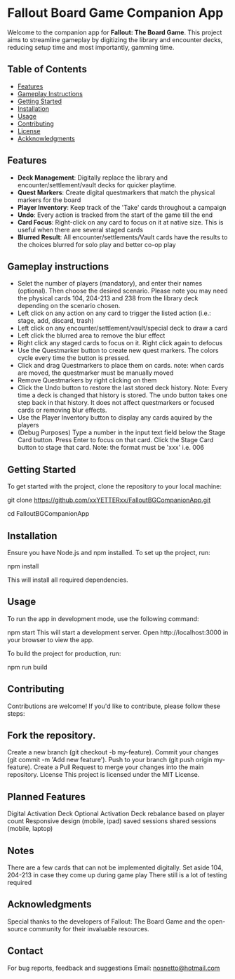 # Fallout Board Game Companion App

Welcome to the companion app for **Fallout: The Board Game**. This project aims to streamline gameplay by digitizing the library and encounter decks, reducing setup time and most importantly, gamming time.

## Table of Contents
- [Features](#features)
- [Gameplay Instructions](#gameplay-instructions)
- [Getting Started](#getting-started)
- [Installation](#installation)
- [Usage](#usage)
- [Contributing](#contributing)
- [License](#license)
- [Ackknowledgments](#acknowledgments)

## Features
- **Deck Management**: Digitally replace the library and encounter/settlement/vault decks for quicker playtime.
- **Quest Markers**: Create digital questmarkers that match the physical markers for the board
- **Player Inventory**: Keep track of the 'Take' cards throughout a campaign
-  **Undo**: Every action is tracked from the start of the game till the end
-  **Card Focus**: Right-click on any card to focus on it at native size. This is useful when there are several staged cards
-  **Blurred Result**: All encounter/settlements/Vault cards have the results to the choices blurred for solo play and better co-op play

## Gameplay instructions
- Selet the number of players (mandatory), and enter their names (optional). Then choose the desired scenario. Please note you may need the physical cards 104, 204-213 and 238 from the library deck depending on the scenario chosen. 
- Left click on any action on any card to trigger the listed action (i.e.: stage, add, discard, trash)
- Left click on any encounter/settlement/vault/special deck to draw a card
- Left click the blurred area to remove the blur effect
- Right click any staged cards to focus on it. Right click again to defocus
- Use the Questmarker button to create new quest markers. The colors cycle every time the button is pressed.
- Click and drag Questmarkers to place them on cards. note: when cards are moved, the questmarker must be manually moved
- Remove Questmarkers by right clicking on them
- Click the Undo button to restore the last stored deck history. Note: Every time a deck is changed that history is stored. The undo button takes one step back in that history. It does not affect questmarkers or focused cards or removing blur effects.
- Use the Player Inventory button to display any cards aquired by the players
- (Debug Purposes) Type a number in the input text field below the Stage Card button. Press Enter to focus on that card. Click the Stage Card button to stage that card. Note: the format must be 'xxx' i.e. 006


## Getting Started
To get started with the project, clone the repository to your local machine:

git clone https://github.com/xxYETTERxx/FalloutBGCompanionApp.git

cd FalloutBGCompanionApp

## Installation
Ensure you have Node.js and npm installed. To set up the project, run:

npm install

This will install all required dependencies.

## Usage
To run the app in development mode, use the following command:

npm start
This will start a development server.
Open http://localhost:3000 in your browser to view the app.

To build the project for production, run:

npm run build

## Contributing
Contributions are welcome! If you'd like to contribute, please follow these steps:

## Fork the repository.
Create a new branch (git checkout -b my-feature).
Commit your changes (git commit -m 'Add new feature').
Push to your branch (git push origin my-feature).
Create a Pull Request to merge your changes into the main repository.
License
This project is licensed under the MIT License.

## Planned Features
Digital Activation Deck
Optional Activation Deck rebalance based on player count
Responsive design (mobile, ipad)
saved sessions
shared sessions (mobile, laptop)

## Notes
There are a few cards that can not be implemented digitally. Set aside 104, 204-213 in case they come up during game play
There still is a lot of testing required



## Acknowledgments
Special thanks to the developers of Fallout: The Board Game and the open-source community for their invaluable resources.

## Contact
For bug reports, feedback and suggestions
Email: nosnetto@hotmail.com
